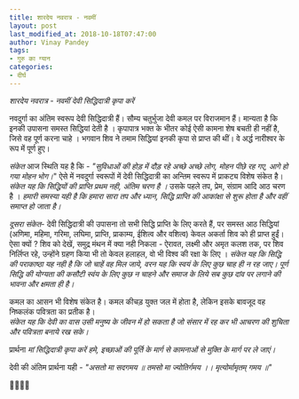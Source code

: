 ```yaml
---
title: शारदेय नवरात्र - नवमीं
layout: post
last_modified_at: 2018-10-18T07:47:00
author: Vinay Pandey
tags:
- गुरु का ग्यान
categories:
- दीर्घ
---
```

*शारदेय नवरात्र - नवमीं*
*देवी सिद्धिदात्री कृपा करें*

नवदुर्गा का अंतिम स्वरूप  देवी सिद्धिदात्री हैं। सौम्य चतुर्भुजा देवी कमल पर विराजमान हैं। मान्यता है कि इनकी उपासना समस्त सिद्धियां देती है । कृपापात्र भक्त के भीतर कोई ऐसी कामना शेष बचती ही नहीं है, जिसे वह पूर्ण करना चाहे । भगवान शिव ने तमाम सिद्धियां इनकी कृपा से  प्राप्त की थीं।  वे अर्द्ध नारीश्वर के रूप में पूर्ण हुए।

*संकेत* 
आज स्थिति यह है कि - 
_"सुविधाओं की होड़ में दौड़ रहे अच्छे अच्छे लोग,_
_मोहन पीछे रह गए, आगे हो गया मोहन भोग।_"
ऐसे में नवदुर्गा स्वरूपों में देवी सिद्धिदात्री का अन्तिम स्वरूप में प्राकट्य विशेष संकेत है। *संकेत यह कि सिद्धियों की प्राप्ति प्रथम नही, अंतिम चरण है ।* उसके पहले तप, प्रेम, संग्राम आदि आठ चरण है । *हमारी समस्या यही है कि हमारा सारा तप और ध्यान, सिद्धि प्राप्ति की आकांक्षा से शुरू होता है और वहीं समाप्त हो जाता है।* 

*दूसरा संकेत*-  देवी  सिद्धिदात्री की उपासना तो सभी सिद्धि प्राप्ति के लिए करते हैं, पर समस्त आठ सिद्धियां (अणिमा, महिमा, गरिमा, लघिमा, प्राप्ति, प्राकाम्य, ईशित्व और वशित्व) केवल अकर्ता शिव को ही प्राप्त हुईं।  ऐसा क्यों ? 
शिव को देखें, समुद्र मंथन में क्या नही निकला - ऐरावत, लक्ष्मी और अमृत कलश तक, पर शिव निर्लिप्त रहे, उन्होंने ग्रहण किया भी तो केवल हलाहल, वो भी विश्व की रक्षा के लिए । 
*संकेत यह कि सिद्धि की पराकाष्ठा यह नही है कि जो चाहें वह मिल जाये, वरन यह कि स्वयं के लिए कुछ चाह ही न रह जाए। पूर्ण सिद्धि की योग्यता की कसौटी स्वंय के लिए कुछ न चाहने और समाज के लिये सब कुछ दांव पर लगाने की भावना और क्षमता ही है।*

 कमल का आसन भी विशेष संकेत है। कमल कीचड़ युक्त जल में होता है, लेकिन इसके बावजूद वह निष्कलंक पवित्रता का प्रतीक है।  
*संकेत यह कि देवी का वास उसी मनुष्य के जीवन में हो सकता है जो संसार में रह कर भी आचरण की शुचिता और पवित्रता बनाये रख सके।*

प्रार्थना
*मां सिद्धिदात्री कृपा करें*
*हमे,  इच्छाओं की पूर्ति के मार्ग से कामनाओं से मुक्ति के मार्ग पर ले जाएं।*

देवी की अंतिम प्रार्थना यही -
_*"असतो मा सदगमय ॥*_
_*तमसो मा ज्योतिर्गमय ।।*_
_*मृत्योर्मामृतम् गमय ॥"*_

🙏🌷🌷🙏


